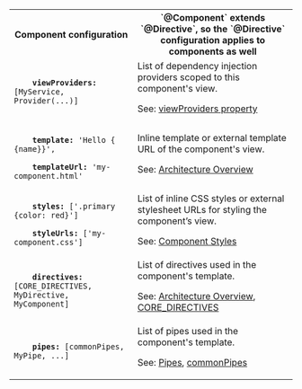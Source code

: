 <table id="component-configuration">

<tr>
  <th>Component configuration</th>
  <th markdown="1">
  `@Component` extends `@Directive`,
  so the `@Directive` configuration applies to components as well
  </th>
</tr>

<tr>
  <td class="nowrap"><code class="prettyprint lang-dart">
    <b>viewProviders:</b> [MyService, Provider(...)]
  </code></td>
  <td markdown="1">
  List of dependency injection providers scoped to this component's view.

  See: [viewProviders property]({{site.api}}/angular/angular/Component/viewProviders)
  </td>
</tr>

<tr>
  <td class="nowrap"><code class="prettyprint lang-dart">
    <b>template:</b> 'Hello {&#8203;{name}}',<br>
    <b>templateUrl:</b> 'my-component.html'
  </code></td>
  <td markdown="1">
  Inline template or external template URL of the component's view.

  See: [Architecture Overview](/angular/guide/architecture)
  </td>
</tr>

<tr>
  <td class="nowrap"><code class="prettyprint lang-dart">
    <b>styles:</b> ['.primary {color: red}']<br>
    <b>styleUrls:</b> ['my-component.css']
  </code></td>
  <td markdown="1">
  List of inline CSS styles or external stylesheet URLs for styling the component’s view.

  See: [Component Styles](/angular/guide/component-styles)
  </td>
</tr>

<tr>
  <td class="nowrap"><code class="prettyprint lang-dart">
    <b>directives:</b> [CORE_DIRECTIVES, MyDirective, MyComponent]
  </code></td>
  <td markdown="1">
  List of directives used in the component's template.

  See: [Architecture Overview](/angular/guide/architecture),
  [CORE_DIRECTIVES]({{site.api}}/angular/angular/CORE_DIRECTIVES-constant)
  </td>
</tr>

<tr>
  <td class="nowrap"><code class="prettyprint lang-dart">
    <b>pipes:</b> [commonPipes, MyPipe, ...]
  </code></td>
  <td markdown="1">
  List of pipes used in the component's template.

  See: [Pipes](/angular/guide/pipes), [commonPipes]({{site.api}}/angular/angular/commonPipes-constant)
  </td>
</tr>

</table>
